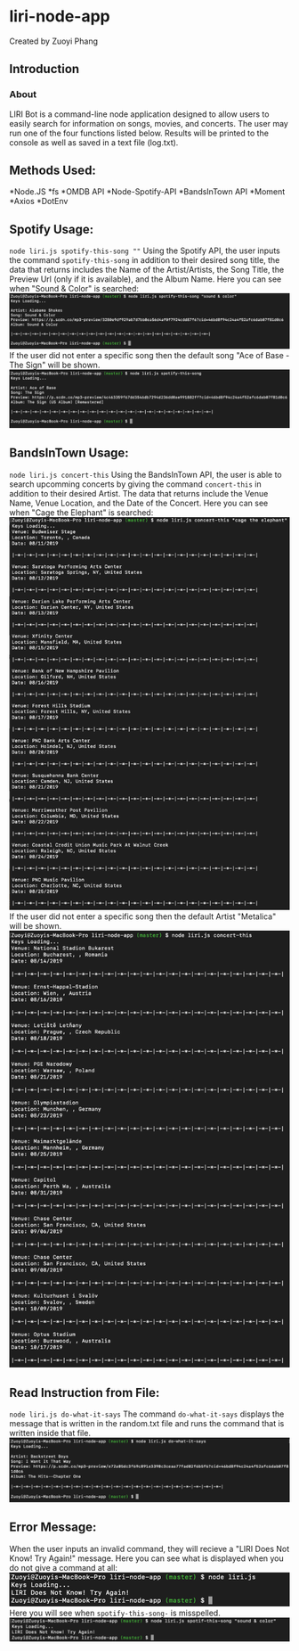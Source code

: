 # liri-node-app

Created by Zuoyi Phang

## Introduction

### About

LIRI Bot is a command-line node application designed to allow users to easily search for information on songs, movies, and concerts. The user may run one of the four functions listed below. Results will be printed to the console as well as saved in a text file (log.txt).

## Methods Used:

*Node.JS
*fs
*OMDB API
*Node-Spotify-API
*BandsInTown API
*Moment
*Axios
*DotEnv

## Spotify Usage:

`node liri.js spotify-this-song ""`
Using the Spotify API, the user inputs the command `spotify-this-song` in addition to their desired song title, the data that returns includes the Name of the Artist/Artists, the Song Title, the Preview Url (only if it is available), and the Album Name.
Here you can see when "Sound & Color" is searched:
![](screenshots/S1.png)
If the user did not enter a specific song then the default song "Ace of Base - The Sign" will be shown.
![](screenshots/S2.png)

## BandsInTown Usage:

`node liri.js concert-this`
Using the BandsInTown API, the user is able to search upcomming concerts by giving the command `concert-this` in addition to their desired Artist. The data that returns include the Venue Name, Venue Location, and the Date of the Concert. Here you can see when "Cage the Elephant" is searched:
![](screenshots/C1.png)
If the user did not enter a specific song then the default Artist "Metalica" will be shown.
![](screenshots/C2.png)

## Read Instruction from File:

`node liri.js do-what-it-says`
The command `do-what-it-says` displays the message that is written in the random.txt file and runs the command that is written inside that file.
![](screenshots/do-what-it-says.png)

## Error Message:

When the user inputs an invalid command, they will recieve a "LIRI Does Not Know! Try Again!" message. Here you can see what is displayed when you do not give a command at all:
![](screenshots/error.png)
Here you will see when `spotify-this-song-` is misspelled.
![](screenshots/err.png)
